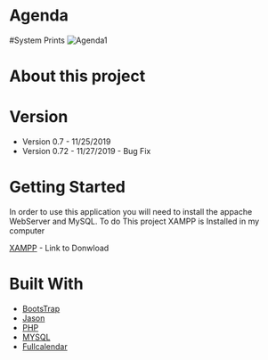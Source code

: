 # Agenda

#System Prints 
![Agenda1](https://user-images.githubusercontent.com/32044051/69724085-dedabe00-10f9-11ea-8cf2-5f6e67108dd3.png)

# About this project 


# Version

- Version 0.7 - 11/25/2019 
- Version 0.72 - 11/27/2019 - Bug Fix


# Getting Started 

In order to use this application you will need to install the appache WebServer and MySQL. To do This project XAMPP is Installed in my computer

[XAMPP](https://www.apachefriends.org/download.html) - Link to Donwload

# Built With

* [BootsTrap](https://stackpath.bootstrapcdn.com/bootstrap/4.1.3/css/bootstrap.min.css)
* [Jason](https://ajax.googleapis.com/ajax/libs/jquery/3.2.1/jquery.min.js)
* [PHP](https://www.php.net/get-involved.php) 
* [MYSQL](https://dev.mysql.com/doc/)
* [Fullcalendar](https://fullcalendar.io/docs/getting-started)
